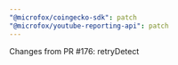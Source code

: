 ```yaml
---
"@microfox/coingecko-sdk": patch
"@microfox/youtube-reporting-api": patch
---
```


Changes from PR #176: retryDetect
